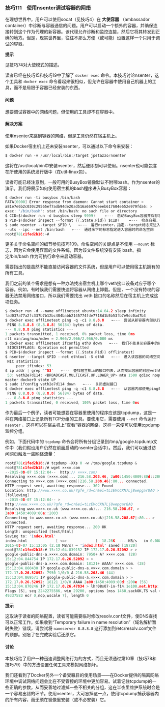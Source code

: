 ### 技巧111　使用nsenter调试容器的网络

在理想世界中，用户可以使用socat（见技巧4）在 **大使容器** （ambassador container）中诊断与容器通信的问题。用户可以启动一个额外的容器，并确保连接转到这个作为代理的新容器。该代理允许诊断和监控连接，然后它将其转发到正确的地方。但是，现实世界里，往往不那么方便（或可能）设置这样一个只用于调试的容器。



**提示**

见技巧74对大使模式的描述。



读者已经在技巧15和技巧19中了解了 `docker exec` 命令。本技巧讨论nsenter，这个工具和 `docker exec` 命令看起来很相似，但允许在容器中使用自己机器上的工具，而不是局限于容器已经安装的东西。

#### 问题

想要调试容器中的网络问题，但使用的工具却不在容器中。

#### 解决方案

使用nsenter来跳到容器的网络，但是工具仍然在宿主机上。

如果Docker宿主机上还未安装nsenter，可以通过以下命令来安装：

```c
$ docker run -v /usr/local/bin:/target jpetazzo/nsenter
```

这将在/usr/local/bin中安装nsenter，然后便即刻可以使用。nsenter也可能包含在所使用的系统发行版中（在util-linux包）。

读者可能已经注意到，一般可用的BusyBox镜像默认不附带bash。作为nsenter的演示，我们将展示如何使用宿主机的bash程序进入BusyBox容器：

```c
$ docker run -ti busybox /bin/bash
FATA[0000] Error response from daemon: Cannot start container >
a81e7e6b2c030c29565ef7adb94de20ad516a6697deeeb617604e652e979fda6: >
exec: "/bin/bash": stat /bin/bash: no such file or directory
$ CID=$(docker run -d busybox sleep 9999) 　　⇽---　启动BusyBox容器并保存容器ID（CID）
$ PID=$(docker inspect --format {{.State.Pid}} $CID) 　　⇽---　检查容器，提取进程ID（PID）（见技巧30）
$ sudo nsenter --target $PID \　　⇽---　运行nsenter，指定--target标志来进入容器可能无须带上sudo
--uts --ipc --net /bin/bash　　⇽---　通过余下的标志指定进入容器时的命名空间
root@781c1fed2b18:~#
```

更多关于命名空间的细节参见技巧109。命名空间的关键点是不使用 `--mount` 标志，因为它会使用容器的文件系统，因为该文件系统没有安装 bash。指定/bin/bash 作为可执行命令来启动容器。

需要指出的是虽然不能直接访问容器的文件系统，但是用户可以使用宿主机拥有的所有工具。

我们之前的某个需求是想有一种办法找出宿主机上哪个veth接口设备对应于哪个容器。例如，有时候我们需要快速将容器从网络上卸载。但是，一个没有特权的容器无法禁用网络接口，所以我们需要找出 veth 接口的名称然后在宿主机上完成这项任务。

```c
$ docker run -d --name offlinetest ubuntu:14.04.2 sleep infinity
fad037a77a2fc337b7b12bc484babb2145774fde7718d1b5b53fb7e9dc0ad7b3
$ docker exec offlinetest ping -q -c1 8.8.8.8　　⇽---　尝试从新容器内部执行ping命令验证连接成功与否
 PING 8.8.8.8 (8.8.8.8) 56(84) bytes of data.
--- 8.8.8.8 ping statistics ---
1 packets transmitted, 1 received, 0% packet loss, time 0ms
rtt min/avg/max/mdev = 2.966/2.966/2.966/0.000 ms
$ docker exec offlinetest ifconfig eth0 down　　⇽---　我们不能关闭容器中的接口。注意，用户的接口可能不是eth0, 所以如果该命令不生效，那么不妨试试通过ifconfig找出主接口的名称
 SIOCSIFFLAGS: Operation not permitted
$ PID=$(docker inspect --format {{.State.Pid}} offlinetest)
$ nsenter --target $PID --net ethtool -S eth0　　⇽---　进入该容器的网络空间，使用ethtool命令从宿主机查找对等接口的索引，即虚拟接口的另一端
 NIC statistics:
     peer_ifindex: 53
$ ip addr | grep '^53'　　⇽---　查找宿主机上的接口列表，从而找出容器的对应veth接口
 53: veth2e7d114: <BROADCAST,MULTICAST,UP,LOWER_UP> mtu 1500 qdisc noqueue >
master docker0 state UP
$ sudo ifconfig veth2e7d114 down　　⇽---　关闭虚拟接口
$ docker exec offlinetest ping -q -c1 8.8.8.8　　⇽---　从容器内部使用ping命令验证连接是失败的
 PING 8.8.8.8 (8.8.8.8) 56(84) bytes of data.
--- 8.8.8.8 ping statistics ---
1 packets transmitted, 0 received, 100% packet loss, time 0ms
```

作为最后一个例子，读者可能想要在容器里使用的程序应该是tcpdump，这是一种在网络接口上记录所有TCP分组的工具。要使用它，需要使用 `--net` 命令运行 `nsenter` ，这样可以在宿主机上“查看”容器的网络，这样一来便可以使用tcpdump监控分组。

例如，下面代码中的 `tcpdump` 命令会将所有分组记录到/tmp/google.tcpdump文件中（我们假设用户仍然在前面启动的nsenter会话中）。然后，我们可以通过访问网页触发一些网络流量：

```c
root@781c1fed2b18:/# tcpdump -XXs 0 -w /tmp/google.tcpdump &
root@781c1fed2b18:/# wget ××××.com
--2015-08-07 15:12:04--  http:// ××××.com/
Resolving ××××.com (××××.com)... 216.58.208.46, 2a00:1450:4009:80d::200e
Connecting to ××××.com (××××.com)|216.58.208.46|:80... connected.
HTTP request sent, awaiting response... 302 Found
Location: http://www.××××.co.uk/?gfe_rd=cr&ei=tLzEVcCXN7Lj8wepgarQAQ >
[following]
--2015-08-07 15:12:04-- >
http://www.××××.co.uk/?gfe_rd=cr&ei=tLzEVcCXN7Lj8wepgarQAQ
Resolving www.××××.co.uk (www.××××.co.uk)... 216.58.208.67, >
2a00:1450:4009:80a::2003
Connecting to www.××××.co.uk (www.××××.co.uk)|216.58.208.67|:80... >
connected.
HTTP request sent, awaiting response... 200 OK
Length: unspecified [text/html]
Saving to: 'index.html'
index.html             [ <=>             ]  18.28K  --.-KB/s   in 0.008s
2015-08-07 15:12:05 (2.18 MB/s) – 'index.html' saved [18720]
root@781c1fed2b18:# 15:12:04.839152 IP 172.17.0.26.52092 > >
google-public-dns-a.××××.com.domain: 7950+ A? ××××.com. (28)
15:12:04.844754 IP 172.17.0.26.52092 > >
google-public-dns-a.××××.com.domain: 18121+ AAAA? ××××.com. (28)
15:12:04.860430 IP google-public-dns-a.××××.com.domain > >
172.17.0.26.52092: 7950 1/0/0 A 216.58.208.46 (44)
15:12:04.869571 IP google-public-dns-a.××××.com.domain > >
172.17.0.26.52092: 18121 1/0/0 AAAA 2a00:1450:4009:80d::200e (56)
15:12:04.870246 IP 172.17.0.26.47834 > lhr08s07-in-f14.1e100.net.http: >
Flags [S], seq 2242275586, win 29200, options [mss 1460,sackOK,TS val >
49337583 ecr 0,nop,wscale 7], length 0
```



**提示**

这取决于读者的网络配置，读者可能需要临时修改resolv.conf文件，使DNS查找可以正常工作。如果收到“Temporary failure in name resolution”（域名解析暂时失败）错误，请尝试将 `nameserver 8.8.8.8`  这行添加到/etc/resolv.conf文件的顶部。别忘了在完成实验后还原它。



#### 讨论

本技巧给了用户一种迅速调整网络行为的方式，而且无须通过第10章（技巧78和技巧79）中的方法设置任何工具来模拟网络损坏。

我们还看到了Docker另外一个备受瞩目的使用场景——在Docker提供的隔离网络环境中调试网络问题会比在不受管控的环境中更加容易。试着记住tcpdump的一些正确的参数，从而妥善地过滤掉一些不相关的分组，这在半夜里维护系统时会是一个容易出错的环节。使用nsenter，大可忘掉这一点，使用tcpdump捕获容器内的所有内容，而无须在镜像里安装（或不必安装）它。

